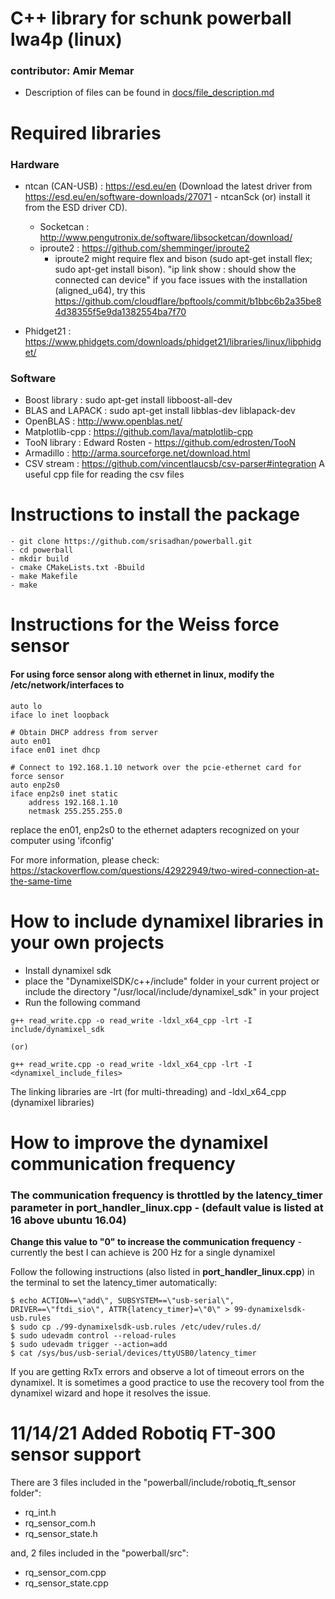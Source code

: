 # C++ library for schunk powerball lwa4p (linux)
### contributor: Amir Memar

- Description of files can be found in [docs/file_description.md](docs/file_description.md)
# Required libraries
### Hardware
- ntcan (CAN-USB) : https://esd.eu/en 
(Download the latest driver from https://esd.eu/en/software-downloads/27071 - ntcanSck (or) install it from the ESD driver CD). 
  - Socketcan : http://www.pengutronix.de/software/libsocketcan/download/
  - iproute2  : https://github.com/shemminger/iproute2
    - iproute2 might require flex and bison (sudo apt-get install flex; sudo apt-get install bison). "ip link show : should show the connected can device"
    if you face issues with the installation (aligned_u64), try this https://github.com/cloudflare/bpftools/commit/b1bbc6b2a35be84d38355f5e9da1382554ba7f70

- Phidget21 : https://www.phidgets.com/downloads/phidget21/libraries/linux/libphidget/

### Software
- Boost library : sudo apt-get install libboost-all-dev
- BLAS and LAPACK : sudo apt-get install libblas-dev liblapack-dev
- OpenBLAS : http://www.openblas.net/
- Matplotlib-cpp : https://github.com/lava/matplotlib-cpp
- TooN library : Edward Rosten - https://github.com/edrosten/TooN
- Armadillo : http://arma.sourceforge.net/download.html
- CSV stream : https://github.com/vincentlaucsb/csv-parser#integration
  A useful cpp file for reading the csv files

# Instructions to install the package
```
- git clone https://github.com/srisadhan/powerball.git
- cd powerball
- mkdir build
- cmake CMakeLists.txt -Bbuild
- make Makefile
- make
```

# Instructions for the Weiss force sensor
#### For using force sensor along with ethernet in linux, modify the /etc/network/interfaces to
```
auto lo
iface lo inet loopback

# Obtain DHCP address from server  
auto en01
iface en01 inet dhcp

# Connect to 192.168.1.10 network over the pcie-ethernet card for force sensor
auto enp2s0
iface enp2s0 inet static
    address 192.168.1.10
    netmask 255.255.255.0
```
replace the en01, enp2s0 to the ethernet adapters recognized on your computer using 'ifconfig'

For more information, please check: https://stackoverflow.com/questions/42922949/two-wired-connection-at-the-same-time


# How to include dynamixel libraries in your own projects
 - Install dynamixel sdk
 - place the "DynamixelSDK/c++/include" folder in your current project or include the directory "/usr/local/include/dynamixel_sdk" in your project 
 - Run the following command
```
g++ read_write.cpp -o read_write -ldxl_x64_cpp -lrt -I include/dynamixel_sdk

(or)

g++ read_write.cpp -o read_write -ldxl_x64_cpp -lrt -I <dynamixel_include_files>
```

The linking libraries are -lrt (for multi-threading) and -ldxl_x64_cpp (dynamixel libraries)

# How to improve the dynamixel communication frequency
### The communication frequency is throttled by the latency_timer parameter in **port_handler_linux.cpp** - (default value is listed at 16 above ubuntu 16.04)

**Change this value to "0" to increase the communication frequency** - currently the best I can achieve is 200 Hz for a single dynamixel

Follow the following instructions (also listed in **port_handler_linux.cpp**) in the terminal to set the latency_timer automatically:
```
$ echo ACTION==\"add\", SUBSYSTEM==\"usb-serial\", DRIVER==\"ftdi_sio\", ATTR{latency_timer}=\"0\" > 99-dynamixelsdk-usb.rules
$ sudo cp ./99-dynamixelsdk-usb.rules /etc/udev/rules.d/
$ sudo udevadm control --reload-rules
$ sudo udevadm trigger --action=add
$ cat /sys/bus/usb-serial/devices/ttyUSB0/latency_timer
```
If you are getting RxTx errors and observe a lot of timeout errors on the dynamixel. It is sometimes a good practice to use the recovery tool from the dynamixel wizard and hope it resolves the issue. 

# 11/14/21 Added Robotiq FT-300 sensor support 
There are 3 files included in the "powerball/include/robotiq_ft_sensor folder":
  - rq_int.h
  - rq_sensor_com.h
  - rq_sensor_state.h

and, 2 files included in the "powerball/src":
  - rq_sensor_com.cpp
  - rq_sensor_state.cpp
  